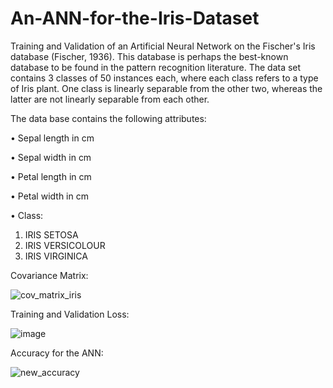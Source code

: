 # An-ANN-for-the-Iris-Dataset
Training and Validation of an Artificial Neural Network on the Fischer's Iris database (Fischer, 1936). This database is perhaps the best-known database to be found in the pattern recognition literature. The data set contains 3 classes of 50 instances each, where each class refers to a type of Iris plant. One class is linearly separable from the other two, whereas the latter are not linearly separable from each other.

The data base contains the following attributes:

• Sepal length in cm

• Sepal width in cm

• Petal length in cm

• Petal width in cm

• Class:
  1. IRIS SETOSA
  2. IRIS VERSICOLOUR
  3. IRIS VIRGINICA

Covariance Matrix:

![cov_matrix_iris](https://user-images.githubusercontent.com/79022138/129448853-4c306810-fd3e-4bf1-b603-dd3518a91bc8.png)


Training and Validation Loss:

![image](https://user-images.githubusercontent.com/79022138/129448878-37db4392-6bcd-4c0a-9cfa-bcf771c43c0d.png)


Accuracy for the ANN:


![new_accuracy](https://user-images.githubusercontent.com/79022138/129448901-b452c3eb-2a25-47f6-bfdf-adb94259f5f0.png)

